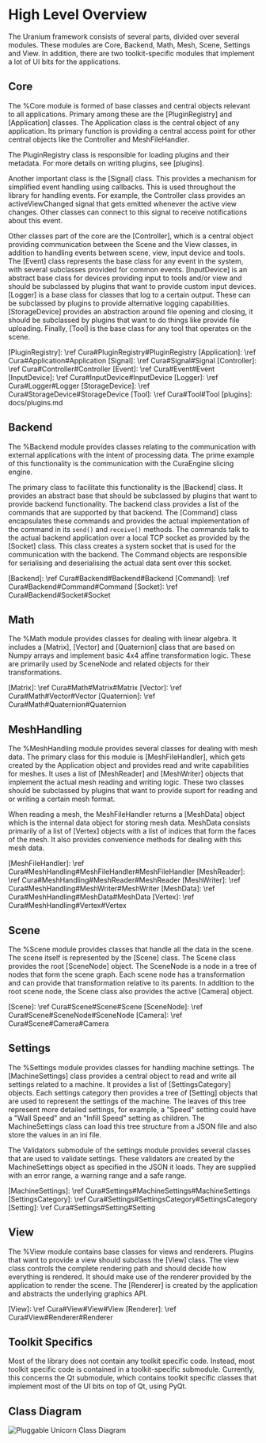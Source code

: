 High Level Overview
===================

The Uranium framework consists of several parts, divided over several
modules. These modules are Core, Backend, Math, Mesh, Scene, Settings
and View. In addition, there are two toolkit-specific modules that
implement a lot of UI bits for the applications.

Core
----

The %Core module is formed of base classes and central objects relevant
to all applications. Primary among these are the [PluginRegistry] and
[Application] classes. The Application class is the central object of any
application. Its primary function is providing a central access point
for other central objects like the Controller and MeshFileHandler.

The PluginRegistry class is responsible for loading plugins and their
metadata. For more details on writing plugins, see [plugins].

Another important class is the [Signal] class. This provides a mechanism for
simplified event handling using callbacks. This is used throughout the
library for handling events. For example, the Controller class provides
an activeViewChanged signal that gets emitted whenever the active view
changes. Other classes can connect to this signal to receive notifications
about this event.

Other classes part of the core are the [Controller], which is a central object
providing communication between the Scene and the View classes, in
addition to handling events between scene, view, input device and tools. The
[Event] class represents the base class for any event in the system, with
several subclasses provided for common events. [InputDevice] is an abstract
base class for devices providing input to tools and/or view and should be
subclassed by plugins that want to provide custom input devices. [Logger] is
a base class for classes that log to a certain output. These can be
subclassed by plugins to provide alternative logging capabilities.
[StorageDevice] provides an abstraction around file opening and closing, it
should be subclassed by plugins that want to do things like provide file
uploading. Finally, [Tool] is the base class for any tool that operates on
the scene.

[PluginRegistry]: \ref Cura#PluginRegistry#PluginRegistry
[Application]:    \ref Cura#Application#Application
[Signal]:         \ref Cura#Signal#Signal
[Controller]:     \ref Cura#Controller#Controller
[Event]:          \ref Cura#Event#Event
[InputDevice]:    \ref Cura#InputDevice#InputDevice
[Logger]:         \ref Cura#Logger#Logger
[StorageDevice]:  \ref Cura#StorageDevice#StorageDevice
[Tool]:           \ref Cura#Tool#Tool
[plugins]:        docs/plugins.md

Backend
-------

The %Backend module provides classes relating to the communication with
external applications with the intent of processing data. The prime example
of this functionality is the communication with the CuraEngine slicing
engine.

The primary class to facilitate this functionality is the [Backend] class.
It provides an abstract base that should be subclassed by plugins that want
to provide backend functionality. The backend class provides a list of the
commands that are supported by that backend. The [Command] class encapsulates
these commands and provides the actual implementation of the command in its
`send()` and `receive()` methods. The commands talk to the actual backend
application over a local TCP socket as provided by the [Socket] class. This
class creates a system socket that is used for the communication with the
backend. The Command objects are responsible for serialising and deserialising
the actual data sent over this socket.

[Backend]: \ref Cura#Backend#Backend#Backend
[Command]: \ref Cura#Backend#Command#Command
[Socket]:  \ref Cura#Backend#Socket#Socket

Math
----

The %Math module provides classes for dealing with linear algebra. It
includes a [Matrix], [Vector] and [Quaternion] class that are based on Numpy
arrays and implement basic 4x4 affine transformation logic. These are
primarily used by SceneNode and related objects for their transformations.

[Matrix]:     \ref Cura#Math#Matrix#Matrix
[Vector]:     \ref Cura#Math#Vector#Vector
[Quaternion]: \ref Cura#Math#Quaternion#Quaternion

MeshHandling
------------

The %MeshHandling module provides several classes for dealing with mesh data.
The primary class for this module is [MeshFileHandler], which gets created by
the Application object and provides read and write capabilities for meshes. It
uses a list of [MeshReader] and [MeshWriter] objects that implement the actual
mesh reading and writing logic. These two classes should be subclassed by plugins
that want to provide suport for reading and or writing a certain mesh format.

When reading a mesh, the MeshFileHandler returns a [MeshData] object which is the
internal data object for storing mesh data. MeshData consists primarily of a list
of [Vertex] objects with a list of indices that form the faces of the mesh. It
also provides convenience methods for dealing with this mesh data.

[MeshFileHandler]: \ref Cura#MeshHandling#MeshFileHandler#MeshFileHandler
[MeshReader]:      \ref Cura#MeshHandling#MeshReader#MeshReader
[MeshWriter]:      \ref Cura#MeshHandling#MeshWriter#MeshWriter
[MeshData]:        \ref Cura#MeshHandling#MeshData#MeshData
[Vertex]:          \ref Cura#MeshHandling#Vertex#Vertex

Scene
-----

The %Scene module provides classes that handle all the data in the scene. The
scene itself is represented by the [Scene] class. The Scene class provides the
root [SceneNode] object. The SceneNode is a node in a tree of nodes that form
the scene graph. Each scene node has a transformation and can provide that
transformation relative to its parents. In addition to the root scene node, the
Scene class also provides the active [Camera] object.

[Scene]:     \ref Cura#Scene#Scene#Scene
[SceneNode]: \ref Cura#Scene#SceneNode#SceneNode
[Camera]:    \ref Cura#Scene#Camera#Camera

Settings
--------

The %Settings module provides classes for handling machine settings. The [MachineSettings]
class provides a central object to read and write all settings related to a machine.
It provides a list of [SettingsCategory] objects. Each settings category then provides
a tree of [Setting] objects that are used to represent the settings of the machine.
The leaves of this tree represent more detailed settings, for example, a "Speed" setting
could have a "Wall Speed" and an "Infill Speed" setting as children. The MachineSettings
class can load this tree structure from a JSON file and also store the values in an ini
file.

The Validators submodule of the settings module provides several classes that are used
to validate settings. These validators are created by the MachineSettings object as
specified in the JSON it loads. They are supplied with an error range, a warning range
and a safe range.

[MachineSettings]:  \ref Cura#Settings#MachineSettings#MachineSettings
[SettingsCategory]: \ref Cura#Settings#SettingsCategory#SettingsCategory
[Setting]:          \ref Cura#Settings#Setting#Setting

View
----

The %View module contains base classes for views and renderers. Plugins that want
to provide a view should subclass the [View] class. The view class controls the
complete rendering path and should decide how everything is rendered. It should
make use of the renderer provided by the application to render the scene. The
[Renderer] is created by the application and abstracts the underlying graphics API.

[View]:     \ref Cura#View#View#View
[Renderer]: \ref Cura#View#Renderer#Renderer

Toolkit Specifics
-----------------

Most of the library does not contain any toolkit specific code. Instead, most toolkit
specific code is contained in a toolkit-specific submodule. Currently, this concerns the
Qt submodule, which contains toolkit specific classes that implement most of the UI bits
on top of Qt, using PyQt.

Class Diagram
-------------
![Pluggable Unicorn Class Diagram](classes.png)

